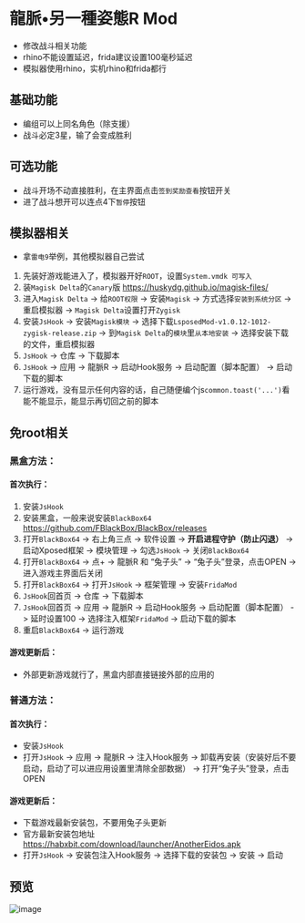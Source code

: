 # 龍脈•另一種姿態R Mod
* 修改战斗相关功能
* rhino不能设置延迟，frida建议设置100毫秒延迟
* 模拟器使用rhino，实机rhino和frida都行

## 基础功能
* 编组可以上同名角色（除支援）
* 战斗必定3星，输了会变成胜利

## 可选功能
* 战斗开场不动直接胜利，在主界面点击`签到奖励查看`按钮开关
* 进了战斗想开可以连点4下`暂停`按钮

## 模拟器相关
* 拿`雷电9`举例，其他模拟器自己尝试
1. 先装好游戏能进入了，模拟器开好`ROOT`，设置`System.vmdk 可写入`
2. 装`Magisk Delta`的`Canary`版 https://huskydg.github.io/magisk-files/
3. 进入`Magisk Delta` -> 给`ROOT权限` -> 安装`Magisk` -> 方式选择`安装到系统分区` -> 重启模拟器 -> `Magisk Delta`设置打开`Zygisk`
4. 安装`JsHook` -> 安装`Magisk模块` -> 选择下载`LsposedMod-v1.0.12-1012-zygisk-release.zip` -> 到`Magisk Delta`的`模块`里`从本地安装` -> 选择安装下载的文件，重启模拟器
5. `JsHook` -> 仓库 -> 下载脚本
6. `JsHook` -> 应用 -> 龍脈R -> 启动Hook服务 -> 启动配置（脚本配置） -> 启动下载的脚本
7. 运行游戏，没有显示任何内容的话，自己随便编个js`common.toast('...')`看能不能显示，能显示再切回之前的脚本

## 免root相关
### 黑盒方法：
#### 首次执行：
1. 安装`JsHook`
2. 安装黑盒，一般来说安装`BlackBox64` https://github.com/FBlackBox/BlackBox/releases
3. 打开`BlackBox64` -> 右上角三点 -> 软件设置 -> **开启进程守护（防止闪退）** -> 启动Xposed框架 -> 模块管理 -> 勾选`JsHook` -> 关闭`BlackBox64`
4. 打开`BlackBox64` -> 点+ -> 龍脈R 和 “兔子头” -> “兔子头”登录，点击OPEN -> 进入游戏主界面后关闭
5. 打开`BlackBox64` -> 打开`JsHook` -> 框架管理 -> 安装`FridaMod`
6. `JsHook`回首页 -> 仓库 -> 下载脚本
7. `JsHook`回首页 -> 应用 -> 龍脈R -> 启动Hook服务 -> 启动配置（脚本配置） -> 延时设置100 -> 选择注入框架`FridaMod` -> 启动下载的脚本
8. 重启`BlackBox64` -> 运行游戏
#### 游戏更新后：
* 外部更新游戏就行了，黑盒内部直接链接外部的应用的

### 普通方法：
#### 首次执行：
* 安装`JsHook`
* 打开`JsHook` -> 应用 -> 龍脈R -> 注入Hook服务 -> 卸载再安装（安装好后不要启动，启动了可以进应用设置里清除全部数据） -> 打开“兔子头”登录，点击OPEN
#### 游戏更新后：
* 下载游戏最新安装包，不要用兔子头更新
* 官方最新安装包地址 https://habxbit.com/download/launcher/AnotherEidos.apk
* 打开`JsHook` -> 安装包注入Hook服务 -> 选择下载的安装包 -> 安装 -> 启动
  
## 预览
![image](https://i.imgur.com/yc49Hcz.jpg)
